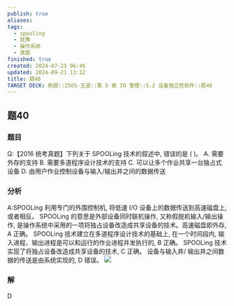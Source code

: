 ```yaml
---
publish: true
aliases: 
tags:
  - spooling
  - 犹豫
  - 操作系统
  - 真题
finished: true
created: 2024-07-23 06:46
updated: 2024-09-21 13:12
title: 题40
TARGET DECK: 刷题::25OS-王道::第 5 章 IO 管理::5.2 设备独立性软件::题40
---
```


## 题40
### 题目
Q:【2016 统考真题】下列关于 SPOOLing 技术的叙述中, 错误的是 ( )。
A. 需要外存的支持
B. 需要多道程序设计技术的支持
C. 可以让多个作业共享一台独占式设备
D. 由用户作业控制设备与输入/输出井之间的数据传送
### 分析
A:SPOOLing 利用专门的外围控制机, 将低速 I/O 设备上的数据传送到高速磁盘上, 或者相反。 
SPOOLing 的意思是外部设备同时联机操作, 又称假脱机输入/输出操作, 是操作系统中采用的一项将独占设备改造成共享设备的技术。高速磁盘即外存, A 正确。
SPOOLing 技术建立在多道程序设计技术的基础上, 在一个时间段内, 输入进程、输出进程是可以和运行的作业进程并发执行的, B 正确。
SPOOLing 技术实现了将独占设备改造成共享设备的技术, C 正确。
设备与输入井/ 输出井之间数据的传送是由系统实现的, D 错误。
![](https://img.hwenyi.live/202408112131500.webp)
### 解
D


